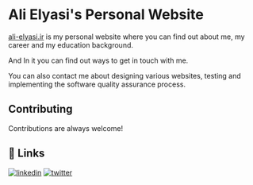 
# Ali Elyasi's Personal Website

[ali-elyasi.ir]() is my personal website where you can find out about me, my career and my education background.

And In it you can find out ways to get in touch with me.

You can also contact me about designing various websites, testing and implementing the software quality assurance process.


## Contributing

Contributions are always welcome!

  
## 🔗 Links
[![linkedin](https://img.shields.io/badge/linkedin-0A66C2?style=for-the-badge&logo=linkedin&logoColor=white)](https://www.linkedin.com/in/seyedalielyasi/)
[![twitter](https://img.shields.io/badge/twitter-1DA1F2?style=for-the-badge&logo=twitter&logoColor=white)](https://twitter.com/SAliEly1)

  